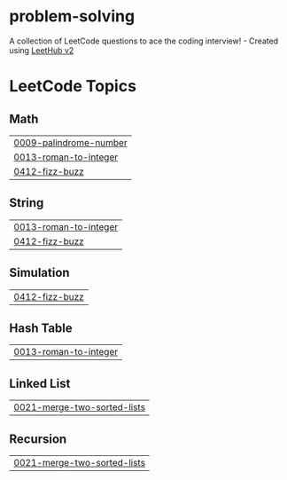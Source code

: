 # problem-solving
A collection of LeetCode questions to ace the coding interview! - Created using [LeetHub v2](https://github.com/arunbhardwaj/LeetHub-2.0)

<!---LeetCode Topics Start-->
# LeetCode Topics
## Math
|  |
| ------- |
| [0009-palindrome-number](https://github.com/Mohamedalaa232/problem-solving/tree/master/0009-palindrome-number) |
| [0013-roman-to-integer](https://github.com/Mohamedalaa232/problem-solving/tree/master/0013-roman-to-integer) |
| [0412-fizz-buzz](https://github.com/Mohamedalaa232/problem-solving/tree/master/0412-fizz-buzz) |
## String
|  |
| ------- |
| [0013-roman-to-integer](https://github.com/Mohamedalaa232/problem-solving/tree/master/0013-roman-to-integer) |
| [0412-fizz-buzz](https://github.com/Mohamedalaa232/problem-solving/tree/master/0412-fizz-buzz) |
## Simulation
|  |
| ------- |
| [0412-fizz-buzz](https://github.com/Mohamedalaa232/problem-solving/tree/master/0412-fizz-buzz) |
## Hash Table
|  |
| ------- |
| [0013-roman-to-integer](https://github.com/Mohamedalaa232/problem-solving/tree/master/0013-roman-to-integer) |
## Linked List
|  |
| ------- |
| [0021-merge-two-sorted-lists](https://github.com/Mohamedalaa232/problem-solving/tree/master/0021-merge-two-sorted-lists) |
## Recursion
|  |
| ------- |
| [0021-merge-two-sorted-lists](https://github.com/Mohamedalaa232/problem-solving/tree/master/0021-merge-two-sorted-lists) |
<!---LeetCode Topics End-->